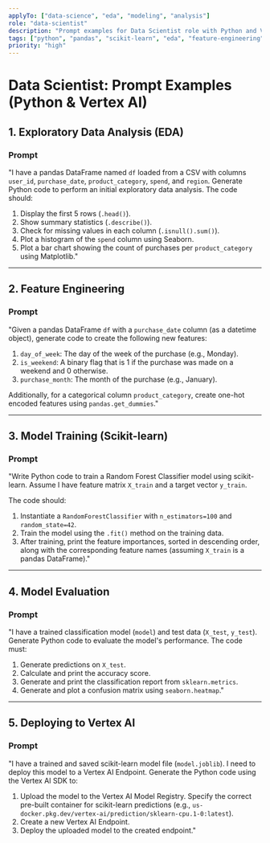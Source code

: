 ```yaml
---
applyTo: ["data-science", "eda", "modeling", "analysis"]
role: "data-scientist"
description: "Prompt examples for Data Scientist role with Python and Vertex AI"
tags: ["python", "pandas", "scikit-learn", "eda", "feature-engineering", "modeling", "vertex-ai"]
priority: "high"
---
```


# **Data Scientist: Prompt Examples (Python & Vertex AI)**

## **1. Exploratory Data Analysis (EDA)**

### **Prompt**

"I have a pandas DataFrame named `df` loaded from a CSV with columns `user_id`, `purchase_date`, `product_category`, `spend`, and `region`. Generate Python code to perform an initial exploratory data analysis. The code should:
1.  Display the first 5 rows (`.head()`).
2.  Show summary statistics (`.describe()`).
3.  Check for missing values in each column (`.isnull().sum()`).
4.  Plot a histogram of the `spend` column using Seaborn.
5.  Plot a bar chart showing the count of purchases per `product_category` using Matplotlib."

---

## **2. Feature Engineering**

### **Prompt**

"Given a pandas DataFrame `df` with a `purchase_date` column (as a datetime object), generate code to create the following new features:
1.  `day_of_week`: The day of the week of the purchase (e.g., Monday).
2.  `is_weekend`: A binary flag that is 1 if the purchase was made on a weekend and 0 otherwise.
3.  `purchase_month`: The month of the purchase (e.g., January).

Additionally, for a categorical column `product_category`, create one-hot encoded features using `pandas.get_dummies`."

---

## **3. Model Training (Scikit-learn)**

### **Prompt**

"Write Python code to train a Random Forest Classifier model using scikit-learn. Assume I have feature matrix `X_train` and a target vector `y_train`.

The code should:
1.  Instantiate a `RandomForestClassifier` with `n_estimators=100` and `random_state=42`.
2.  Train the model using the `.fit()` method on the training data.
3.  After training, print the feature importances, sorted in descending order, along with the corresponding feature names (assuming `X_train` is a pandas DataFrame)."

---

## **4. Model Evaluation**

### **Prompt**

"I have a trained classification model (`model`) and test data (`X_test`, `y_test`). Generate Python code to evaluate the model's performance. The code must:
1.  Generate predictions on `X_test`.
2.  Calculate and print the accuracy score.
3.  Generate and print the classification report from `sklearn.metrics`.
4.  Generate and plot a confusion matrix using `seaborn.heatmap`."

---

## **5. Deploying to Vertex AI**

### **Prompt**

"I have a trained and saved scikit-learn model file (`model.joblib`). I need to deploy this model to a Vertex AI Endpoint. Generate the Python code using the Vertex AI SDK to:
1.  Upload the model to the Vertex AI Model Registry. Specify the correct pre-built container for scikit-learn predictions (e.g., `us-docker.pkg.dev/vertex-ai/prediction/sklearn-cpu.1-0:latest`).
2.  Create a new Vertex AI Endpoint.
3.  Deploy the uploaded model to the created endpoint."
